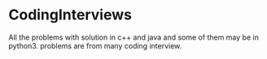 # CodingInterviews
All the problems with solution in c++ and java and some of them may be in python3. problems are from many coding interview.
